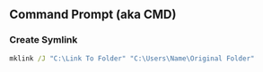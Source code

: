 ## Command Prompt (aka CMD)

### Create Symlink
```cmd
mklink /J "C:\Link To Folder" "C:\Users\Name\Original Folder"
```
